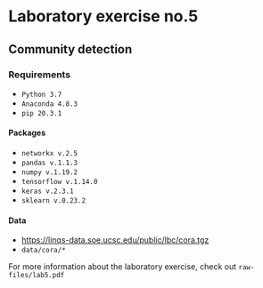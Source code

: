 # Laboratory exercise no.5

## Community detection

### Requirements
- `Python 3.7`
- `Anaconda 4.8.3`
- `pip 20.3.1`

#### Packages
- `networkx v.2.5`
- `pandas v.1.1.3`
- `numpy v.1.19.2`
- `tensorflow v.1.14.0`
- `keras v.2.3.1`
- `sklearn v.0.23.2`

#### Data
- https://linqs-data.soe.ucsc.edu/public/lbc/cora.tgz
- `data/cora/*`

For more information about the laboratory exercise, check out `raw-files/lab5.pdf`
